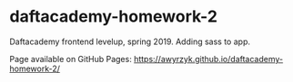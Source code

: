 # daftacademy-homework-2
Daftacademy frontend levelup, spring 2019. Adding sass to app. 

Page available on GitHub Pages: https://awyrzyk.github.io/daftacademy-homework-2/
